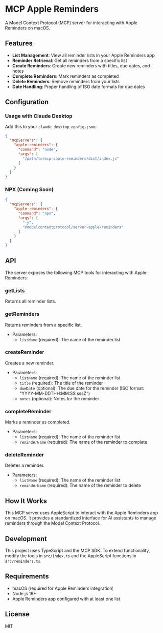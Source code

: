 # MCP Apple Reminders

A Model Context Protocol (MCP) server for interacting with Apple Reminders on macOS.

## Features

- **List Management**: View all reminder lists in your Apple Reminders app
- **Reminder Retrieval**: Get all reminders from a specific list
- **Create Reminders**: Create new reminders with titles, due dates, and notes
- **Complete Reminders**: Mark reminders as completed
- **Delete Reminders**: Remove reminders from your lists
- **Date Handling**: Proper handling of ISO date formats for due dates

## Configuration

### Usage with Claude Desktop

Add this to your `claude_desktop_config.json`:

```json
{
  "mcpServers": {
    "apple-reminders": {
      "command": "node",
      "args": [
        "/path/to/mcp-apple-reminders/dist/index.js"
      ]
    }
  }
}
```

### NPX (Coming Soon)

```json
{
  "mcpServers": {
    "apple-reminders": {
      "command": "npx",
      "args": [
        "-y",
        "@modelcontextprotocol/server-apple-reminders"
      ]
    }
  }
}
```

## API

The server exposes the following MCP tools for interacting with Apple Reminders:

### getLists
Returns all reminder lists.

### getReminders
Returns reminders from a specific list.
- Parameters:
  - `listName` (required): The name of the reminder list

### createReminder
Creates a new reminder.
- Parameters:
  - `listName` (required): The name of the reminder list
  - `title` (required): The title of the reminder
  - `dueDate` (optional): The due date for the reminder (ISO format: "YYYY-MM-DDTHH:MM:SS.sssZ")
  - `notes` (optional): Notes for the reminder

### completeReminder
Marks a reminder as completed.
- Parameters:
  - `listName` (required): The name of the reminder list
  - `reminderName` (required): The name of the reminder to complete

### deleteReminder
Deletes a reminder.
- Parameters:
  - `listName` (required): The name of the reminder list
  - `reminderName` (required): The name of the reminder to delete

## How It Works

This MCP server uses AppleScript to interact with the Apple Reminders app on macOS. It provides a standardized interface for AI assistants to manage reminders through the Model Context Protocol.

## Development

This project uses TypeScript and the MCP SDK. To extend functionality, modify the tools in `src/index.ts` and the AppleScript functions in `src/reminders.ts`.

## Requirements

- macOS (required for Apple Reminders integration)
- Node.js 16+
- Apple Reminders app configured with at least one list

## License

MIT 
